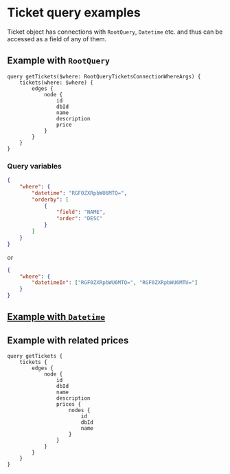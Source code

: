 # Ticket query examples

Ticket object has connections with `RootQuery`, `Datetime` etc. and thus can be accessed as a field of any of them.

## Example with `RootQuery`

```gql
query getTickets($where: RootQueryTicketsConnectionWhereArgs) {
	tickets(where: $where) {
		edges {
			node {
				id
				dbId
				name
				description
				price
			}
		}
	}
}
```

### Query variables

```json
{
	"where": {
		"datetime": "RGF0ZXRpbWU6MTQ=",
		"orderby": [
			{
				"field": "NAME",
				"order": "DESC"
			}
		]
	}
}
```

or

```json
{
	"where": {
		"datetimeIn": ["RGF0ZXRpbWU6MTQ=", "RGF0ZXRpbWU6MTU="]
	}
}
```

## [Example with `Datetime`](datetime.md)

## Example with related prices

```gql
query getTickets {
	tickets {
		edges {
			node {
				id
				dbId
				name
				description
				prices {
					nodes {
						id
						dbId
						name
					}
				}
			}
		}
	}
}
```
